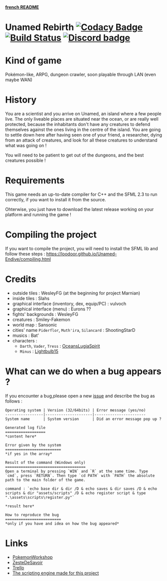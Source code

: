 **[french README](README-fr.md)**

# Unamed Rebirth [![Codacy Badge](https://api.codacy.com/project/badge/Grade/ae66540cc8d040b7955c6b93c0f9da2e)](https://www.codacy.com/app/urworld/Unamed-Endive?utm_source=github.com&amp;utm_medium=referral&amp;utm_content=Loodoor/Unamed-Endive&amp;utm_campaign=Badge_Grade) [![Build Status](https://travis-ci.org/Loodoor/Unamed-Endive.svg?branch=master)](https://travis-ci.org/Loodoor/Unamed-Endive) [![Discord badge](https://img.shields.io/badge/Discord-Unamed__Rebirth-brightgreen.svg?style=flat)](https://discord.gg/AWSWvgU)

Kind of game
============
Pokémon-like, ARPG, dungeon crawler, soon playable through LAN (even maybe WAN)

History
=======
You are a scientist and you arrive on Unamed, an island where a few people live. 
The only liveable places are situated near the ocean, or are really well protected, 
because the inhabitants don't have any creatures to defend themselves against the ones 
living in the centre of the island. You are going to settle down here after having seen 
one of your friend, a researcher, dying from an attack of creatures, and look for 
all these creatures to understand what was going on !

You will need to be patient to get out of the dungeons, and the best creatures possible !

Requirements
============
This game needs an up-to-date compiler for C++ and the SFML 2.3 to run correctly, if you want to install it from the source.

Ohterwise, you just have to download the latest release working on your platform and running the game !

Compiling the project
=====================
If you want to compile the project, you will need to install the SFML lib and follow these steps : https://loodoor.github.io/Unamed-Endive/compiling.html 

Credits
=======
* outside tiles : WesleyFG (at the beginning for project Marnian)
* inside tiles : Slahs
* graphical interface (inventory, dex, equip/PC) : vulvoch
* graphical interface (menu) : Eurons ??
* fights' backgrounds : WesleyFG
* creatures : Smiley-Fakemon
* world map : Sansonic
* cities' name `Piderflor`, `Muth'ira`, `Silancard` : ShootingStarD
* musics : Bat'
* characters :
    * `Darth`, `Vader`, `Tress` : [OceansLugiaSpirit](http://oceanslugiaspirit.deviantart.com/)
    * `Minus` : [Lightbulb15](http://lightbulb15.deviantart.com)

What can we do when a bug appears ?
===================================
If you encounter a bug,please open a new [issue](https://github.com/Loodoor/Unamed-Endive/issues/new) 
and describe the bug as follows :

```
Operating system | Version (32/64bits) | Error message (yes/no)
-----------------|---------------------|-----------------------
System name      | System version      | Did an error message pop up ?

Generated log file
==================
*content here*

Error given by the system
=========================
*if yes in the array*

Result of the command (Windows only)
====================================
Open a terminal by pressing `WIN` and `R` at the same time. Type `cmd`, press `RETURN`. Then type `cd PATH` with `PATH` the absolute path to the main folder of the game.

command : `echo base dir & dir /D & echo saves & dir saves /D & echo scripts & dir "assets/scripts" /D & echo register script & type ".\assets\scripts\register.py"`

*result here*

How to reproduce the bug
=========================
*only if you have and idea on how the bug appeared*
```


Links
=====
* [PokemonWorkshop](http://pokemonworkshop.com/forum/index.php?topic=3314.0)
* [ZesteDeSavoir](https://zestedesavoir.com/forums/sujet/7064/unamed-rebirth/)
* [Trello](https://trello.com/b/JdzEnDJf)
* [The scripting engine made for this project](https://github.com/Loodoor/Py3ScriptingEngine)
